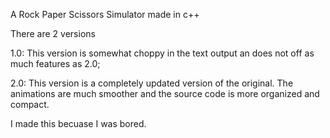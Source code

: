 A Rock Paper Scissors Simulator made in c++

There are 2 versions

1.0:
 This version is somewhat choppy in the text output an does not off as much features as 2.0;
 
2.0:
 This version is a completely updated version of the original. The animations are much smoother and the source code is more organized and compact.
 
 
 
 I made this becuase I was bored.
